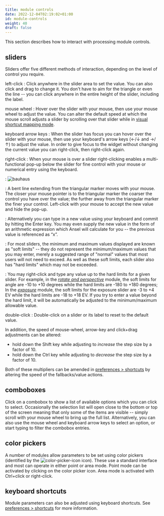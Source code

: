 ```yaml
---
title: module controls
date: 2022-12-04T02:19:02+01:00
id: module-controls
weight: 40
draft: false
---
```


This section describes how to interact with processing module controls.

## sliders

Sliders offer five different methods of interaction, depending on the level of control you require.

left-click
: Click anywhere in the slider area to set the value. You can also click and drag to change it. You don't have to aim for the triangle or even the line -- you can click anywhere in the entire height of the slider, including the label.

mouse wheel
: Hover over the slider with your mouse, then use your mouse wheel to adjust the value. You can alter the default speed at which the mouse scroll adjusts a slider by scrolling over that slider while in [visual shortcut mapping mode](../../preferences-settings/shortcuts.md#visual-shortcut-mapping).

keyboard arrow keys
: When the slider has focus you can hover over the slider with your mouse, then use your keyboard's arrow keys (←/↓ and →/↑) to adjust the value. In order to give focus to the widget without changing the current value you can right-click, then right-click again.

right-click
: When your mouse is over a slider right-clicking enables a multi-functional pop-up below the slider for fine control with your mouse or numerical entry using the keyboard.

: ![bauhaus](./module-controls/bauhaus.png#w33)

: A bent line extending from the triangular marker moves with your mouse. The closer your mouse pointer is to the triangular marker the coarser the control you have over the value; the further away from the triangular marker the finer your control. Left-click with your mouse to accept the new value and hide the pop-up.

: Alternatively you can type in a new value using your keyboard and commit by hitting the Enter key. You may even supply the new value in the form of an arithmetic expression which Ansel will calculate for you -- the previous value is referenced as “x”.

: For most sliders, the minimum and maximum values displayed are known as "soft limits" -- they do not represent the minimum/maximum values that you may enter, merely a suggested range of "normal" values that most users will not need to exceed. As well as these soft limits, each slider also has "hard limits" which may not be exceeded.

: You may right-click and type any value up to the hard limits for a given slider. For example, in the [_rotate and perspective_](../../module-reference/processing-modules/rotate-perspective.md) module, the soft limits for angle are -10 to +10 degrees while the hard limits are -180 to +180 degrees; In the [_exposure_](../../module-reference/processing-modules/exposure.md) module, the soft limits for the exposure slider are -3 to +4 EV while the hard limits are -18 to +18 EV. If you try to enter a value beyond the hard limit, it will be automatically be adjusted to the minimum/maximum allowable value.

double-click
: Double-click on a slider or its label to reset to the default value.

In addition, the speed of mouse-wheel, arrow-key and click+drag adjustments can be altered:

 - hold down the Shift key while adjusting to _increase_ the step size by a factor of 10.
 - hold down the Ctrl key while adjusting to _decrease_ the step size by a factor of 10.

Both of these multipliers can be amended in [preferences > shortcuts](../../preferences-settings/shortcuts.md) by altering the speed of the fallbacks/value actions.

## comboboxes

Click on a combobox to show a list of available options which you can click to select. Occasionally the selection list will open close to the bottom or top of the screen meaning that only some of the items are visible -- simply scroll with your mouse wheel to bring up the full list. Alternatively, you can also use the mouse wheel and keyboard arrow keys to select an option, or start typing to filter the combobox entries.

## color pickers

A number of modules allow parameters to be set using color pickers (identified by the ![color-picker-icon](./module-controls/color-picker.png#icon) icon). These use a standard interface and most can operate in either point or area mode. Point mode can be activated by clicking on the color picker icon. Area mode is activated with Ctrl+click or right-click.

## keyboard shortcuts

Module parameters can also be adjusted using keyboard shortcuts. See [preferences > shortcuts](../../preferences-settings/shortcuts.md) for more information.
